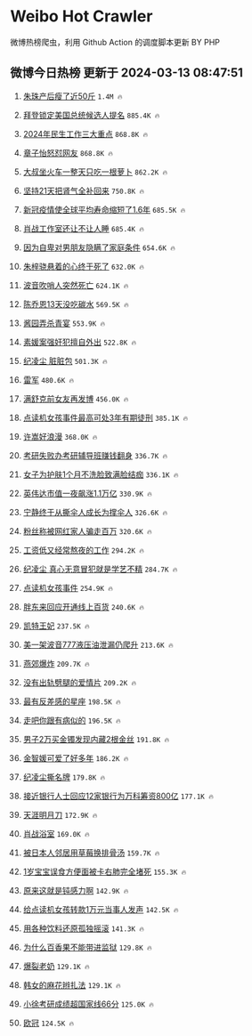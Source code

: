 # Weibo Hot Crawler 



微博热榜爬虫，利用 Github Action 的调度脚本更新 BY PHP 


## 微博今日热榜 更新于 2024-03-13 08:47:51 
1. [朱珠产后瘦了近50斤](https://s.weibo.com/weibo?q=%E6%9C%B1%E7%8F%A0%E4%BA%A7%E5%90%8E%E7%98%A6%E4%BA%86%E8%BF%9150%E6%96%A4&t=31&band_rank=1&Refer=top) `1.4M 🔥` 

1. [拜登锁定美国总统候选人提名](https://s.weibo.com/weibo?q=%23%E6%8B%9C%E7%99%BB%E9%94%81%E5%AE%9A%E7%BE%8E%E5%9B%BD%E6%80%BB%E7%BB%9F%E5%80%99%E9%80%89%E4%BA%BA%E6%8F%90%E5%90%8D%23&t=31&band_rank=2&Refer=top) `885.4K 🔥` 

1. [2024年民生工作三大重点](https://s.weibo.com/weibo?q=%232024%E5%B9%B4%E6%B0%91%E7%94%9F%E5%B7%A5%E4%BD%9C%E4%B8%89%E5%A4%A7%E9%87%8D%E7%82%B9%23&t=31&band_rank=3&Refer=top) `868.8K 🔥` 

1. [章子怡怒怼网友](https://s.weibo.com/weibo?q=%23%E7%AB%A0%E5%AD%90%E6%80%A1%E6%80%92%E6%80%BC%E7%BD%91%E5%8F%8B%23&t=31&band_rank=4&Refer=top) `868.8K 🔥` 

1. [大叔坐火车一整天只吃一根萝卜](https://s.weibo.com/weibo?q=%23%E5%A4%A7%E5%8F%94%E5%9D%90%E7%81%AB%E8%BD%A6%E4%B8%80%E6%95%B4%E5%A4%A9%E5%8F%AA%E5%90%83%E4%B8%80%E6%A0%B9%E8%90%9D%E5%8D%9C%23&t=31&band_rank=5&Refer=top) `862.2K 🔥` 

1. [坚持21天把肾气全补回来](https://s.weibo.com/weibo?q=%E5%9D%9A%E6%8C%8121%E5%A4%A9%E6%8A%8A%E8%82%BE%E6%B0%94%E5%85%A8%E8%A1%A5%E5%9B%9E%E6%9D%A5&t=31&band_rank=6&Refer=top) `750.8K 🔥` 

1. [新冠疫情使全球平均寿命缩短了1.6年](https://s.weibo.com/weibo?q=%23%E6%96%B0%E5%86%A0%E7%96%AB%E6%83%85%E4%BD%BF%E5%85%A8%E7%90%83%E5%B9%B3%E5%9D%87%E5%AF%BF%E5%91%BD%E7%BC%A9%E7%9F%AD%E4%BA%861.6%E5%B9%B4%23&t=31&band_rank=7&Refer=top) `685.5K 🔥` 

1. [肖战工作室还让不让人睡](https://s.weibo.com/weibo?q=%23%E8%82%96%E6%88%98%E5%B7%A5%E4%BD%9C%E5%AE%A4%E8%BF%98%E8%AE%A9%E4%B8%8D%E8%AE%A9%E4%BA%BA%E7%9D%A1%23&t=31&band_rank=8&Refer=top) `685.4K 🔥` 

1. [因为自卑对男朋友隐瞒了家庭条件](https://s.weibo.com/weibo?q=%23%E5%9B%A0%E4%B8%BA%E8%87%AA%E5%8D%91%E5%AF%B9%E7%94%B7%E6%9C%8B%E5%8F%8B%E9%9A%90%E7%9E%92%E4%BA%86%E5%AE%B6%E5%BA%AD%E6%9D%A1%E4%BB%B6%23&t=31&band_rank=9&Refer=top) `654.6K 🔥` 

1. [朱梓骁悬着的心终于死了](https://s.weibo.com/weibo?q=%E6%9C%B1%E6%A2%93%E9%AA%81%E6%82%AC%E7%9D%80%E7%9A%84%E5%BF%83%E7%BB%88%E4%BA%8E%E6%AD%BB%E4%BA%86&t=31&band_rank=10&Refer=top) `632.0K 🔥` 

1. [波音吹哨人突然死亡](https://s.weibo.com/weibo?q=%23%E6%B3%A2%E9%9F%B3%E5%90%B9%E5%93%A8%E4%BA%BA%E7%AA%81%E7%84%B6%E6%AD%BB%E4%BA%A1%23&t=31&band_rank=11&Refer=top) `624.1K 🔥` 

1. [陈乔恩13天没吃碳水](https://s.weibo.com/weibo?q=%23%E9%99%88%E4%B9%94%E6%81%A913%E5%A4%A9%E6%B2%A1%E5%90%83%E7%A2%B3%E6%B0%B4%23&t=31&band_rank=12&Refer=top) `569.5K 🔥` 

1. [酱园弄杀青宴](https://s.weibo.com/weibo?q=%E9%85%B1%E5%9B%AD%E5%BC%84%E6%9D%80%E9%9D%92%E5%AE%B4&t=31&band_rank=13&Refer=top) `553.9K 🔥` 

1. [素媛案强奸犯擅自外出](https://s.weibo.com/weibo?q=%23%E7%B4%A0%E5%AA%9B%E6%A1%88%E5%BC%BA%E5%A5%B8%E7%8A%AF%E6%93%85%E8%87%AA%E5%A4%96%E5%87%BA%23&t=31&band_rank=14&Refer=top) `522.8K 🔥` 

1. [纪凌尘 脏脏包](https://s.weibo.com/weibo?q=%E7%BA%AA%E5%87%8C%E5%B0%98%20%E8%84%8F%E8%84%8F%E5%8C%85&t=31&band_rank=15&Refer=top) `501.3K 🔥` 

1. [雷军](https://s.weibo.com/weibo?q=%E9%9B%B7%E5%86%9B&t=31&band_rank=16&Refer=top) `480.6K 🔥` 

1. [满舒克前女友再发博](https://s.weibo.com/weibo?q=%23%E6%BB%A1%E8%88%92%E5%85%8B%E5%89%8D%E5%A5%B3%E5%8F%8B%E5%86%8D%E5%8F%91%E5%8D%9A%23&t=31&band_rank=17&Refer=top) `456.0K 🔥` 

1. [点读机女孩事件最高可处3年有期徒刑](https://s.weibo.com/weibo?q=%23%E7%82%B9%E8%AF%BB%E6%9C%BA%E5%A5%B3%E5%AD%A9%E4%BA%8B%E4%BB%B6%E6%9C%80%E9%AB%98%E5%8F%AF%E5%A4%843%E5%B9%B4%E6%9C%89%E6%9C%9F%E5%BE%92%E5%88%91%23&t=31&band_rank=18&Refer=top) `385.1K 🔥` 

1. [许嵩好浪漫](https://s.weibo.com/weibo?q=%23%E8%AE%B8%E5%B5%A9%E5%A5%BD%E6%B5%AA%E6%BC%AB%23&t=31&band_rank=19&Refer=top) `368.0K 🔥` 

1. [考研失败办考研辅导班赚钱翻身](https://s.weibo.com/weibo?q=%23%E8%80%83%E7%A0%94%E5%A4%B1%E8%B4%A5%E5%8A%9E%E8%80%83%E7%A0%94%E8%BE%85%E5%AF%BC%E7%8F%AD%E8%B5%9A%E9%92%B1%E7%BF%BB%E8%BA%AB%23&t=31&band_rank=20&Refer=top) `336.7K 🔥` 

1. [女子为护肤1个月不洗脸致满脸结痂](https://s.weibo.com/weibo?q=%23%E5%A5%B3%E5%AD%90%E4%B8%BA%E6%8A%A4%E8%82%A41%E4%B8%AA%E6%9C%88%E4%B8%8D%E6%B4%97%E8%84%B8%E8%87%B4%E6%BB%A1%E8%84%B8%E7%BB%93%E7%97%82%23&t=31&band_rank=21&Refer=top) `336.1K 🔥` 

1. [英伟达市值一夜飙涨1.1万亿](https://s.weibo.com/weibo?q=%23%E8%8B%B1%E4%BC%9F%E8%BE%BE%E5%B8%82%E5%80%BC%E4%B8%80%E5%A4%9C%E9%A3%99%E6%B6%A81.1%E4%B8%87%E4%BA%BF%23&t=31&band_rank=22&Refer=top) `330.9K 🔥` 

1. [宁静终于从撕伞人成长为撑伞人](https://s.weibo.com/weibo?q=%E5%AE%81%E9%9D%99%E7%BB%88%E4%BA%8E%E4%BB%8E%E6%92%95%E4%BC%9E%E4%BA%BA%E6%88%90%E9%95%BF%E4%B8%BA%E6%92%91%E4%BC%9E%E4%BA%BA&t=31&band_rank=23&Refer=top) `326.6K 🔥` 

1. [粉丝称被网红家人骗走百万](https://s.weibo.com/weibo?q=%23%E7%B2%89%E4%B8%9D%E7%A7%B0%E8%A2%AB%E7%BD%91%E7%BA%A2%E5%AE%B6%E4%BA%BA%E9%AA%97%E8%B5%B0%E7%99%BE%E4%B8%87%23&t=31&band_rank=24&Refer=top) `320.6K 🔥` 

1. [工资低又经常熬夜的工作](https://s.weibo.com/weibo?q=%23%E5%B7%A5%E8%B5%84%E4%BD%8E%E5%8F%88%E7%BB%8F%E5%B8%B8%E7%86%AC%E5%A4%9C%E7%9A%84%E5%B7%A5%E4%BD%9C%23&t=31&band_rank=25&Refer=top) `294.2K 🔥` 

1. [纪凌尘 真心无意冒犯就是学艺不精](https://s.weibo.com/weibo?q=%E7%BA%AA%E5%87%8C%E5%B0%98%20%E7%9C%9F%E5%BF%83%E6%97%A0%E6%84%8F%E5%86%92%E7%8A%AF%E5%B0%B1%E6%98%AF%E5%AD%A6%E8%89%BA%E4%B8%8D%E7%B2%BE&t=31&band_rank=26&Refer=top) `284.7K 🔥` 

1. [点读机女孩事件](https://s.weibo.com/weibo?q=%E7%82%B9%E8%AF%BB%E6%9C%BA%E5%A5%B3%E5%AD%A9%E4%BA%8B%E4%BB%B6&t=31&band_rank=27&Refer=top) `254.9K 🔥` 

1. [胖东来回应开通线上百货](https://s.weibo.com/weibo?q=%23%E8%83%96%E4%B8%9C%E6%9D%A5%E5%9B%9E%E5%BA%94%E5%BC%80%E9%80%9A%E7%BA%BF%E4%B8%8A%E7%99%BE%E8%B4%A7%23&t=31&band_rank=28&Refer=top) `240.6K 🔥` 

1. [凯特王妃](https://s.weibo.com/weibo?q=%E5%87%AF%E7%89%B9%E7%8E%8B%E5%A6%83&t=31&band_rank=29&Refer=top) `237.5K 🔥` 

1. [美一架波音777液压油泄漏仍爬升](https://s.weibo.com/weibo?q=%23%E7%BE%8E%E4%B8%80%E6%9E%B6%E6%B3%A2%E9%9F%B3777%E6%B6%B2%E5%8E%8B%E6%B2%B9%E6%B3%84%E6%BC%8F%E4%BB%8D%E7%88%AC%E5%8D%87%23&t=31&band_rank=30&Refer=top) `213.6K 🔥` 

1. [燕郊爆炸](https://s.weibo.com/weibo?q=%E7%87%95%E9%83%8A%E7%88%86%E7%82%B8&t=31&band_rank=31&Refer=top) `209.7K 🔥` 

1. [没有出轨劈腿的爱情片](https://s.weibo.com/weibo?q=%E6%B2%A1%E6%9C%89%E5%87%BA%E8%BD%A8%E5%8A%88%E8%85%BF%E7%9A%84%E7%88%B1%E6%83%85%E7%89%87&t=31&band_rank=32&Refer=top) `209.2K 🔥` 

1. [最有反差感的星座](https://s.weibo.com/weibo?q=%E6%9C%80%E6%9C%89%E5%8F%8D%E5%B7%AE%E6%84%9F%E7%9A%84%E6%98%9F%E5%BA%A7&t=31&band_rank=33&Refer=top) `198.5K 🔥` 

1. [走吧你跟有病似的](https://s.weibo.com/weibo?q=%E8%B5%B0%E5%90%A7%E4%BD%A0%E8%B7%9F%E6%9C%89%E7%97%85%E4%BC%BC%E7%9A%84&t=31&band_rank=34&Refer=top) `196.5K 🔥` 

1. [男子2万买金镯发现内藏2根金丝](https://s.weibo.com/weibo?q=%23%E7%94%B7%E5%AD%902%E4%B8%87%E4%B9%B0%E9%87%91%E9%95%AF%E5%8F%91%E7%8E%B0%E5%86%85%E8%97%8F2%E6%A0%B9%E9%87%91%E4%B8%9D%23&t=31&band_rank=35&Refer=top) `191.8K 🔥` 

1. [金智媛可爱了好多年](https://s.weibo.com/weibo?q=%E9%87%91%E6%99%BA%E5%AA%9B%E5%8F%AF%E7%88%B1%E4%BA%86%E5%A5%BD%E5%A4%9A%E5%B9%B4&t=31&band_rank=36&Refer=top) `186.2K 🔥` 

1. [纪凌尘撕名牌](https://s.weibo.com/weibo?q=%E7%BA%AA%E5%87%8C%E5%B0%98%E6%92%95%E5%90%8D%E7%89%8C&t=31&band_rank=37&Refer=top) `179.8K 🔥` 

1. [接近银行人士回应12家银行为万科筹资800亿](https://s.weibo.com/weibo?q=%23%E6%8E%A5%E8%BF%91%E9%93%B6%E8%A1%8C%E4%BA%BA%E5%A3%AB%E5%9B%9E%E5%BA%9412%E5%AE%B6%E9%93%B6%E8%A1%8C%E4%B8%BA%E4%B8%87%E7%A7%91%E7%AD%B9%E8%B5%84800%E4%BA%BF%23&t=31&band_rank=38&Refer=top) `177.1K 🔥` 

1. [天涯明月刀](https://s.weibo.com/weibo?q=%23%E5%A4%A9%E6%B6%AF%E6%98%8E%E6%9C%88%E5%88%80%23&t=31&band_rank=39&Refer=top) `172.9K 🔥` 

1. [肖战浴室](https://s.weibo.com/weibo?q=%E8%82%96%E6%88%98%E6%B5%B4%E5%AE%A4&t=31&band_rank=40&Refer=top) `169.0K 🔥` 

1. [被日本人邻居用草莓换排骨汤](https://s.weibo.com/weibo?q=%E8%A2%AB%E6%97%A5%E6%9C%AC%E4%BA%BA%E9%82%BB%E5%B1%85%E7%94%A8%E8%8D%89%E8%8E%93%E6%8D%A2%E6%8E%92%E9%AA%A8%E6%B1%A4&t=31&band_rank=41&Refer=top) `159.7K 🔥` 

1. [1岁宝宝误食方便面被卡右肺完全堵死](https://s.weibo.com/weibo?q=%231%E5%B2%81%E5%AE%9D%E5%AE%9D%E8%AF%AF%E9%A3%9F%E6%96%B9%E4%BE%BF%E9%9D%A2%E8%A2%AB%E5%8D%A1%E5%8F%B3%E8%82%BA%E5%AE%8C%E5%85%A8%E5%A0%B5%E6%AD%BB%23&t=31&band_rank=42&Refer=top) `155.3K 🔥` 

1. [原来这就是钝感力啊](https://s.weibo.com/weibo?q=%23%E5%8E%9F%E6%9D%A5%E8%BF%99%E5%B0%B1%E6%98%AF%E9%92%9D%E6%84%9F%E5%8A%9B%E5%95%8A%23&t=31&band_rank=43&Refer=top) `142.9K 🔥` 

1. [给点读机女孩转款1万元当事人发声](https://s.weibo.com/weibo?q=%23%E7%BB%99%E7%82%B9%E8%AF%BB%E6%9C%BA%E5%A5%B3%E5%AD%A9%E8%BD%AC%E6%AC%BE1%E4%B8%87%E5%85%83%E5%BD%93%E4%BA%8B%E4%BA%BA%E5%8F%91%E5%A3%B0%23&t=31&band_rank=44&Refer=top) `142.5K 🔥` 

1. [用各种饮料还原孤独摇滚](https://s.weibo.com/weibo?q=%E7%94%A8%E5%90%84%E7%A7%8D%E9%A5%AE%E6%96%99%E8%BF%98%E5%8E%9F%E5%AD%A4%E7%8B%AC%E6%91%87%E6%BB%9A&t=31&band_rank=45&Refer=top) `141.3K 🔥` 

1. [为什么百香果不能带进监狱](https://s.weibo.com/weibo?q=%23%E4%B8%BA%E4%BB%80%E4%B9%88%E7%99%BE%E9%A6%99%E6%9E%9C%E4%B8%8D%E8%83%BD%E5%B8%A6%E8%BF%9B%E7%9B%91%E7%8B%B1%23&t=31&band_rank=46&Refer=top) `129.8K 🔥` 

1. [爆裂老奶](https://s.weibo.com/weibo?q=%E7%88%86%E8%A3%82%E8%80%81%E5%A5%B6&t=31&band_rank=47&Refer=top) `129.1K 🔥` 

1. [韩女的麻花辫扎法](https://s.weibo.com/weibo?q=%E9%9F%A9%E5%A5%B3%E7%9A%84%E9%BA%BB%E8%8A%B1%E8%BE%AB%E6%89%8E%E6%B3%95&t=31&band_rank=48&Refer=top) `129.1K 🔥` 

1. [小徐考研成绩超国家线66分](https://s.weibo.com/weibo?q=%23%E5%B0%8F%E5%BE%90%E8%80%83%E7%A0%94%E6%88%90%E7%BB%A9%E8%B6%85%E5%9B%BD%E5%AE%B6%E7%BA%BF66%E5%88%86%23&t=31&band_rank=49&Refer=top) `125.0K 🔥` 

1. [欧冠](https://s.weibo.com/weibo?q=%E6%AC%A7%E5%86%A0&t=31&band_rank=50&Refer=top) `124.5K 🔥` 

